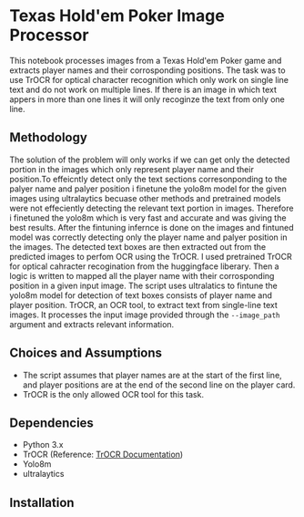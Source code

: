 # Texas Hold'em Poker Image Processor

This notebook processes images from a Texas Hold'em Poker game and extracts player names and their corrosponding positions. The task was to use TrOCR for optical character recognition which only work on single line text and do not work on multiple lines. If there is an image in which text appers in more than one lines it will only recoginze the text from only one line. 

## Methodology

The solution of the problem will only works if we can get only the detected portion in the images which only represent player name and their position.To effeicntly detect only the text sections corresonponding to the palyer name and palyer position i finetune the yolo8m model for the given images using ultralaytics becuase other methods and pretrained models were not effeciently detecting the relevant text portion in images. Therefore i finetuned the yolo8m which is very fast and accurate and was giving the best results.
After the fintuning infernce is done on the images and fintuned model was correctly detecting only the player name and palyer position in the images. The detected text boxes are then extracted out from the predicted images to perfom OCR using the TrOCR. I used pretrained TrOCR for optical cahracter recogination from the huggingface liberary. Then a logic is written to mapped all the player name with their corrosponding position in a given input image.
The script uses ultralatics to fintune the yolo8m model for detection of text boxes consists of player name and player position. TrOCR, an OCR tool, to extract text from single-line text images. It processes the input image provided through the `--image_path` argument and extracts relevant information.

## Choices and Assumptions

- The script assumes that player names are at the start of the first line, and player positions are at the end of the second line on the player card.
- TrOCR is the only allowed OCR tool for this task.

## Dependencies

- Python 3.x
- TrOCR (Reference: [TrOCR Documentation](link-to-TrOCR-docs))
- Yolo8m
- ultralaytics
  

## Installation

